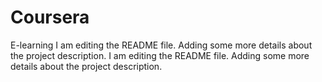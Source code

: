 # Coursera
E-learning
I am editing the README file. Adding some more details about the project description.
I am editing the README file. Adding some more details about the project description.

